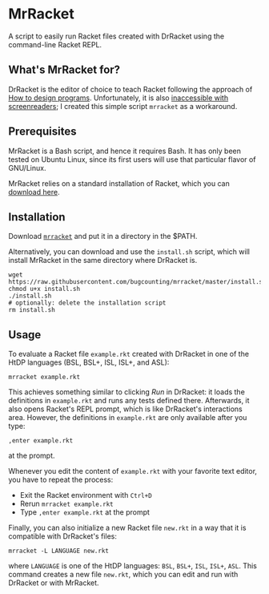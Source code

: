 # MrRacket

A script to easily run Racket files created with DrRacket using the command-line Racket REPL.


## What's MrRacket for?

DrRacket is the editor of choice to teach Racket following the approach of [How to design programs](https://htdp.org/).
Unfortunately, it is also [inaccessible with screenreaders](https://github.com/racket/drracket/issues/219);
I created this simple script `mrracket` as a workaround.


## Prerequisites

MrRacket is a Bash script, and hence it requires Bash. It has only
been tested on Ubuntu Linux, since its first users will use that
particular flavor of GNU/Linux.

MrRacket relies on a standard installation of Racket, which you can
[download here](https://download.racket-lang.org/).


## Installation

Download [`mrracket`](https://raw.githubusercontent.com/bugcounting/mrracket/master/mrracket) and put it in a directory in the $PATH.

Alternatively, you can download and use the `install.sh` script,
which will install MrRacket in the same directory where DrRacket is.

```
wget https://raw.githubusercontent.com/bugcounting/mrracket/master/install.sh
chmod u+x install.sh
./install.sh
# optionally: delete the installation script
rm install.sh
```


## Usage

To evaluate a Racket file `example.rkt` created with DrRacket in one of the HtDP languages (BSL, BSL+, ISL, ISL+, and ASL):

```
mrracket example.rkt
```

This achieves something similar to clicking *Run* in DrRacket:
it loads the definitions in `example.rkt` and runs any tests defined there.
Afterwards, it also opens Racket's REPL prompt, which is like DrRacket's interactions area.
However, the definitions in `example.rkt` are only available after you type:

```
,enter example.rkt
```

at the prompt.

Whenever you edit the content of `example.rkt` with your favorite text
editor, you have to repeat the process:

   - Exit the Racket environment with `Ctrl+D`
   - Rerun `mrracket example.rkt`
   - Type `,enter example.rkt` at the prompt

Finally, you can also initialize a new Racket file `new.rkt` in a way that it is compatible
with DrRacket's files:

```
mrracket -L LANGUAGE new.rkt
```

where `LANGUAGE` is one of the HtDP languages: `BSL`, `BSL+`, `ISL`, `ISL+`, `ASL`.
This command creates a new file `new.rkt`, which you can edit and run with DrRacket
or with MrRacket.
